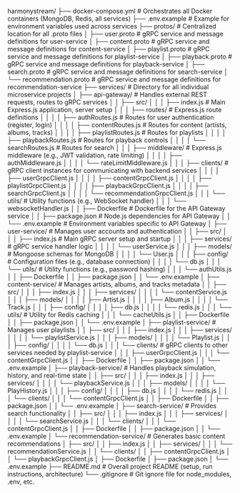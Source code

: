 harmonystream/
├── docker-compose.yml             # Orchestrates all Docker containers (MongoDB, Redis, all services)
├── .env.example                   # Example for environment variables used across services
├── protos/                        # Centralized location for all .proto files
│   ├── user.proto                 # gRPC service and message definitions for user-service
│   ├── content.proto              # gRPC service and message definitions for content-service
│   ├── playlist.proto             # gRPC service and message definitions for playlist-service
│   ├── playback.proto             # gRPC service and message definitions for playback-service
│   ├── search.proto               # gRPC service and message definitions for search-service
│   └── recommendation.proto       # gRPC service and message definitions for recommendation-service
├── services/                      # Directory for all individual microservice projects
│   ├── api-gateway/               # Handles external REST requests, routes to gRPC services
│   │   ├── src/
│   │   │   ├── index.js           # Main Express.js application, server setup
│   │   │   ├── routes/            # Express.js route definitions
│   │   │   │   ├── authRoutes.js  # Routes for user authentication (register, login)
│   │   │   │   ├── contentRoutes.js # Routes for content (artists, albums, tracks)
│   │   │   │   ├── playlistRoutes.js # Routes for playlists
│   │   │   │   ├── playbackRoutes.js # Routes for playback controls
│   │   │   │   └── searchRoutes.js # Routes for search
│   │   │   ├── middleware/        # Express.js middleware (e.g., JWT validation, rate limiting)
│   │   │   │   ├── authMiddleware.js
│   │   │   │   └── rateLimitMiddleware.js
│   │   │   ├── clients/           # gRPC client instances for communicating with backend services
│   │   │   │   ├── userGrpcClient.js
│   │   │   │   ├── contentGrpcClient.js
│   │   │   │   ├── playlistGrpcClient.js
│   │   │   │   ├── playbackGrpcClient.js
│   │   │   │   ├── searchGrpcClient.js
│   │   │   │   └── recommendationGrpcClient.js
│   │   │   └── utils/             # Utility functions (e.g., WebSocket handler)
│   │   │       └── websocketHandler.js
│   │   ├── Dockerfile             # Dockerfile for the API Gateway service
│   │   ├── package.json           # Node.js dependencies for API Gateway
│   │   └── .env.example           # Environment variables specific to API Gateway
│   ├── user-service/              # Manages user accounts and authentication
│   │   ├── src/
│   │   │   ├── index.js           # Main gRPC server setup and startup
│   │   │   ├── services/          # gRPC service handler logic
│   │   │   │   └── userService.js
│   │   │   ├── models/            # Mongoose schemas for MongoDB
│   │   │   │   └── User.js
│   │   │   ├── config/            # Configuration files (e.g., database connection)
│   │   │   │   └── db.js
│   │   │   └── utils/             # Utility functions (e.g., password hashing)
│   │   │       └── authUtils.js
│   │   ├── Dockerfile
│   │   ├── package.json
│   │   └── .env.example
│   ├── content-service/           # Manages artists, albums, and tracks metadata
│   │   ├── src/
│   │   │   ├── index.js
│   │   │   ├── services/
│   │   │   │   └── contentService.js
│   │   │   ├── models/
│   │   │   │   ├── Artist.js
│   │   │   │   ├── Album.js
│   │   │   │   └── Track.js
│   │   │   ├── config/
│   │   │   │   ├── db.js
│   │   │   │   └── redis.js
│   │   │   └── utils/             # Utility for Redis caching
│   │   │       └── cacheUtils.js
│   │   ├── Dockerfile
│   │   ├── package.json
│   │   └── .env.example
│   ├── playlist-service/          # Manages user playlists
│   │   ├── src/
│   │   │   ├── index.js
│   │   │   ├── services/
│   │   │   │   └── playlistService.js
│   │   │   ├── models/
│   │   │   │   └── Playlist.js
│   │   │   ├── config/
│   │   │   │   └── db.js
│   │   │   └── clients/           # gRPC clients to other services needed by playlist-service
│   │   │       ├── userGrpcClient.js
│   │   │       └── contentGrpcClient.js
│   │   ├── Dockerfile
│   │   ├── package.json
│   │   └── .env.example
│   ├── playback-service/          # Handles playback simulation, history, and real-time state
│   │   ├── src/
│   │   │   ├── index.js
│   │   │   ├── services/
│   │   │   │   └── playbackService.js
│   │   │   ├── models/
│   │   │   │   └── PlayHistory.js
│   │   │   ├── config/
│   │   │   │   ├── db.js
│   │   │   │   └── redis.js
│   │   │   └── clients/
│   │   │       └── contentGrpcClient.js
│   │   ├── Dockerfile
│   │   ├── package.json
│   │   └── .env.example
│   ├── search-service/            # Provides search functionality
│   │   ├── src/
│   │   │   ├── index.js
│   │   │   ├── services/
│   │   │   │   └── searchService.js
│   │   │   └── clients/
│   │   │       └── contentGrpcClient.js
│   │   ├── Dockerfile
│   │   ├── package.json
│   │   └── .env.example
│   └── recommendation-service/    # Generates basic content recommendations
│       ├── src/
│       │   ├── index.js
│       │   ├── services/
│       │   │   └── recommendationService.js
│       │   └── clients/
│       │       ├── contentGrpcClient.js
│       │       └── playbackGrpcClient.js
│       ├── Dockerfile
│       ├── package.json
│       └── .env.example
├── README.md                      # Overall project README (setup, run instructions, architecture)
└── .gitignore                     # Git ignore file for node_modules, .env, etc.
